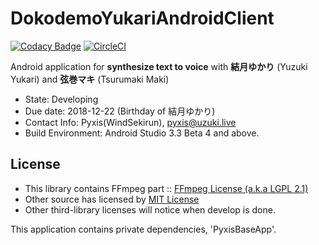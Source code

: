 # DokodemoYukariAndroidClient

[![Codacy Badge](https://api.codacy.com/project/badge/Grade/6ad4565a3d884dc1a61a2d1016823948)](https://www.codacy.com/app/pyxis/DokodemoYukariAndroidClient?utm_source=github.com&amp;utm_medium=referral&amp;utm_content=WindSekirun/DokodemoYukariAndroidClient&amp;utm_campaign=Badge_Grade) [![CircleCI](https://circleci.com/gh/WindSekirun/DokodemoYukariAndroidClient.svg?style=svg)](https://circleci.com/gh/WindSekirun/DokodemoYukariAndroidClient)

Android application for **synthesize text to voice** with **結月ゆかり** (Yuzuki Yukari) and **弦巻マキ** (Tsurumaki Maki)

* State: Developing
* Due date: 2018-12-22 (Birthday of 結月ゆかり)
* Contact Info: Pyxis(WindSekirun), pyxis@uzuki.live
* Build Environment: Android Studio 3.3 Beta 4 and above.

## License

* This library contains FFmpeg part :: [FFmpeg License (a.k.a LGPL 2.1)](https://www.ffmpeg.org/legal.html)
* Other source has licensed by [MIT License](https://github.com/WindSekirun/DokodemoYukariAndroidClient/blob/master/LICENSE.MD)
* Other third-library licenses will notice when develop is done.

This application contains private dependencies, 'PyxisBaseApp'.
